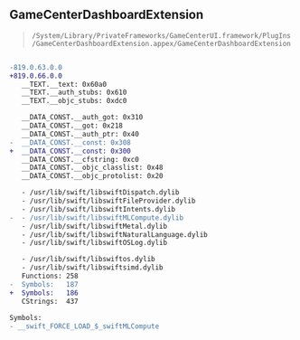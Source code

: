 ## GameCenterDashboardExtension

> `/System/Library/PrivateFrameworks/GameCenterUI.framework/PlugIns/GameCenterDashboardExtension.appex/GameCenterDashboardExtension`

```diff

-819.0.63.0.0
+819.0.66.0.0
   __TEXT.__text: 0x60a0
   __TEXT.__auth_stubs: 0x610
   __TEXT.__objc_stubs: 0xdc0

   __DATA_CONST.__auth_got: 0x310
   __DATA_CONST.__got: 0x218
   __DATA_CONST.__auth_ptr: 0x40
-  __DATA_CONST.__const: 0x308
+  __DATA_CONST.__const: 0x300
   __DATA_CONST.__cfstring: 0xc0
   __DATA_CONST.__objc_classlist: 0x48
   __DATA_CONST.__objc_protolist: 0x20

   - /usr/lib/swift/libswiftDispatch.dylib
   - /usr/lib/swift/libswiftFileProvider.dylib
   - /usr/lib/swift/libswiftIntents.dylib
-  - /usr/lib/swift/libswiftMLCompute.dylib
   - /usr/lib/swift/libswiftMetal.dylib
   - /usr/lib/swift/libswiftNaturalLanguage.dylib
   - /usr/lib/swift/libswiftOSLog.dylib

   - /usr/lib/swift/libswiftos.dylib
   - /usr/lib/swift/libswiftsimd.dylib
   Functions: 258
-  Symbols:   187
+  Symbols:   186
   CStrings:  437
 
Symbols:
- __swift_FORCE_LOAD_$_swiftMLCompute

```
